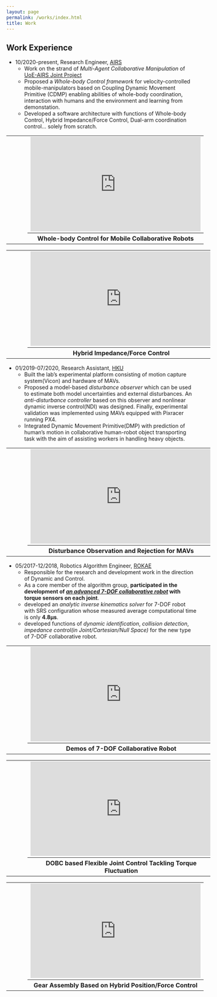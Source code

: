 ```yaml
---
layout: page
permalink: /works/index.html
title: Work
---
```

## Work Experience

* 10/2020-present, Research Engineer, [AIRS]
  * Work on the strand of *Multi-Agent Collaborative Manipulation* of [UoE-AIRS Joint Project]
  * Proposed a *Whole-body Control framework* for velocity-controlled mobile-manipulators based on Coupling Dynamic Movement Primitive (CDMP) enabling abilities of whole-body coordination, interaction with humans and the environment and learning from demonstation.
  * Developed a software architecture with functions of Whole-body Control, Hybrid Impedance/Force Control, Dual-arm coordination control... solely from scratch.

<table style="width: 540px">
  <tr>
    <td style="width: 30px">&ensp;&ensp;&ensp;&ensp;&ensp;</td>
    <td>
      <iframe width="450" height="250" src="https://www.youtube.com/embed/QORQZ1yRu40" frameborder="0"></iframe>
    </td>
  </tr>
  <tr>
    <td style="width: 30px">&ensp;&ensp;&ensp;&ensp;&ensp;</td>
    <th>Whole-body Control for Mobile Collaborative Robots</th>
  </tr>
</table>

<table style="width: 540px">
  <tr>
    <td style="width: 30px">&ensp;&ensp;&ensp;&ensp;&ensp;</td>
    <td>
      <iframe width="480" height="250" src="https://www.youtube.com/embed/0Q9AND165co" frameborder="0"></iframe>
    </td>
  </tr>
  <tr>
    <td style="width: 30px">&ensp;&ensp;&ensp;&ensp;&ensp;</td>
    <th>Hybrid Impedance/Force Control</th>
  </tr>
</table>

* 01/2019-07/2020, Research Assistant,  [HKU]
  * Built the lab’s experimental platform consisting of motion capture system(Vicon) and hardware of MAVs.
  * Proposed a model-based *disturbance observer* which can be used to estimate both model uncertainties and external disturbances. An *anti-disturbance controller* based on this observer and nonlinear dynamic inverse control(NDI) was designed. Finally, experimental validation was implemented using MAVs equipped with Pixracer running PX4.
  * Integrated Dynamic Movement Primitive(DMP) with prediction of human’s motion in collaborative human-robot object transporting task with the aim of assisting workers in handling heavy objects.

<table style="width: 540px">
  <tr>
    <td style="width: 30px">&ensp;&ensp;&ensp;&ensp;&ensp;</td>
    <td>
      <iframe width="480" height="250" src="https://www.youtube.com/embed/PUrL4_PDIaI" frameborder="0"></iframe>
    </td>
  </tr>
  <tr>
    <td style="width: 30px">&ensp;&ensp;&ensp;&ensp;&ensp;</td>
    <th>Disturbance Observation and Rejection for MAVs</th>
  </tr>
</table>

* 05/2017-12/2018, Robotics Algorithm Engineer,  [ROKAE]
  * Responsible for the research and development work in the direction of Dynamic and Control.
  * As a core member of the algorithm group, **participated in the development of *[an advanced 7-DOF collaborative robot]* with torque sensors on each joint**.
  * developed an *analytic inverse kinematics solver* for 7-DOF robot with SRS configuration whose measured average computational time is only **4.8μs**.
  * developed functions of *dynamic identification*, *collision detection*, *impedance control(in Joint/Cartesian/Null Space)* for the new type of 7-DOF collaborative robot.

<table style="width: 540px">
  <tr>
    <td style="width: 30px">&ensp;&ensp;&ensp;&ensp;&ensp;</td>
    <td>
      <iframe width="480" height="250" src="https://www.youtube.com/embed/bL89drNvyFg" frameborder="0"></iframe>
    </td>
  </tr>
  <tr>
    <td style="width: 30px">&ensp;&ensp;&ensp;&ensp;&ensp;</td>
    <th>Demos of 7-DOF Collaborative Robot</th>
  </tr>
</table>

<table style="width: 540px">
  <tr>
    <td style="width: 30px">&ensp;&ensp;&ensp;&ensp;&ensp;</td>
    <td>
      <iframe width="480" height="250" src="https://www.youtube.com/embed/9WQ8oZk2i-0" frameborder="0"></iframe>
    </td>
  </tr>
  <tr>
    <td style="width: 30px">&ensp;&ensp;&ensp;&ensp;&ensp;</td>
    <th>DOBC based Flexible Joint Control Tackling Torque Fluctuation</th>
  </tr>
</table>


<table style="width: 540px">
  <tr>
    <td style="width: 30px">&ensp;&ensp;&ensp;&ensp;&ensp;</td>
    <td>
      <iframe width="450" height="250" src="https://www.youtube.com/embed/xh36TojwdRM" frameborder="0"></iframe>
    </td>
  </tr>
  <tr>
    <td style="width: 30px">&ensp;&ensp;&ensp;&ensp;&ensp;</td>
    <th>Gear Assembly Based on Hybrid Position/Force Control</th>
  </tr>
</table>



[AIRS]: https://airs.cuhk.edu.cn/en/
[Shenzhen Institute of Artificial Intelligence and Robotics for Society]: https://airs.cuhk.edu.cn/en/
[UoE-AIRS Joint Project]: https://web.inf.ed.ac.uk/slmc/research/projects-and-grants/uoe-airs-joint-project
[HKU]: https://www.hku.hk/
[PolyU]: https://www.polyu.edu.hk/en/
[ROKAE]: https://www.rokae.com/?l=en-us
[an advanced 7-DOF collaborative robot]: https://www.rokae.com/product1

